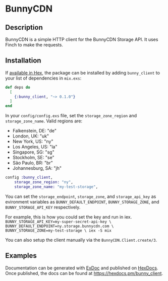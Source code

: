 # BunnyCDN

## Description
BunnyCDN is a simple HTTP client for the BunnyCDN Storage API. It uses Finch to make the requests.


## Installation

If [available in Hex](https://hex.pm/docs/publish), the package can be installed
by adding `bunny_client` to your list of dependencies in `mix.exs`:

```elixir
def deps do
  [
    {:bunny_client, "~> 0.1.0"}
  ]
end
```

In your `config/config.exs` file, set the `storage_zone_region` and `storage_zone_name`.
Valid regions are:
 - Falkenstein, DE: "de"
 - London, UK: "uk"
 - New York, US: "ny"
 - Los Angeles, US: "la"
 - Singapore, SG: "sg"
 - Stockholm, SE: "se"
 - São Paulo, BR: "br"
 - Johannesburg, SA: "jh"

```elixir
config :bunny_client,
    storage_zone_region: "ny",
    storage_zone_name: "my-test-storage",
```

You can set the `storage_endpoint`, `storage_zone`, and `storage_api_key` as evironment variables as `BUNNY_DEFAULT_ENDPOINT`, `BUNNY_STORAGE_ZONE`, and `BUNNY_STORAGE_API_KEY` respectively.

For example, this is how you could set the key and run in iex.
`BUNNY_STORAGE_API_KEY=my-super-secret-api-key \
BUNNY_DEFAULT_ENDPOINT=ny.storage.bunnycdn.com \
BUNNY_STORAGE_ZONE=my-test-storage \
iex -S mix`

You can also setup the client manually via the `BunnyCDN.Client.create/3`.

## Examples

Documentation can be generated with [ExDoc](https://github.com/elixir-lang/ex_doc)
and published on [HexDocs](https://hexdocs.pm). Once published, the docs can
be found at <https://hexdocs.pm/bunny_client>.

